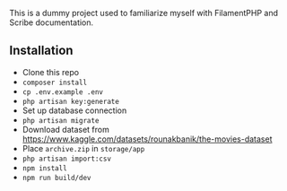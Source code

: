This is a dummy project used to familiarize myself with FilamentPHP and Scribe documentation.

## Installation

- Clone this repo
- `composer install`
- `cp .env.example .env`
- `php artisan key:generate`
- Set up database connection
- `php artisan migrate`
- Download dataset from https://www.kaggle.com/datasets/rounakbanik/the-movies-dataset
- Place `archive.zip` in `storage/app`
- `php artisan import:csv`
- `npm install`
- `npm run build/dev`
